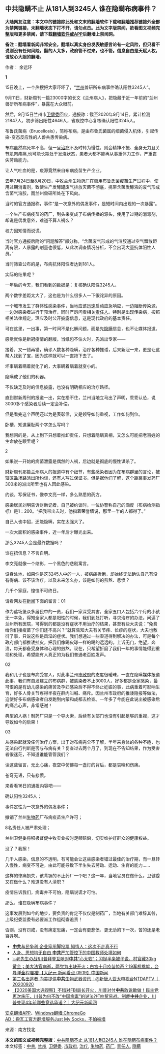 <h2>中共隐瞒不止 从181人到3245人 谁在隐瞒布病事件？</h2> <p class="notice"><b>大陆网友注意：本文中的链接除此处和文末的<a href="https://github.com/bannedbook/fanqiang" >翻墙</a>软件下载和<a href="https://github.com/killgcd/justmysocks/blob/master/README.md">翻墙推荐</a>链接外全部为禁网链接，未翻墙状态下打不开，请勿点击。此为文字版禁闻，欲看图文视频完整版和更多禁闻，请下载<a href="https://github.com/bannedbook/fanqiang">翻墙软件或APP</a>后翻墙上禁闻网。</p><p>备注：翻墙看新闻非常安全，翻墙以真实身份发表敏感言论有一定风险，但只看不说则没有任何风险，翻的人太多，政府管不过来，也不管。信息自由是天赋人权，请放心大胆的翻墙。</b></p>  <div class="entry"> <p>作者： 余远环</p> <p id="conimg"></p> <p><strong>1</strong></p> <p>15日晚上，一个热搜把大家吓坏了，“<a href="https://www.bannedbook.org/bnews/tag/%e5%85%b0%e5%b7%9e/" class="st_tag internal_tag" rel="tag" title="标签 兰州 下的日志">兰州</a>兽研所布病事件确认阳性3245人”。</p> <p>9月11日，财新周刊一篇23000字的长文《兰州病人》，把隐藏于近一年前的“兰州兽研所布病事件”，暴露在大众眼前。</p> <p>然后，9月15日兰州市<a href="https://www.bannedbook.org/bnews/tag/%E5%8D%AB%E5%81%A5%E5%A7%94/" class="st_tag internal_tag" rel="tag" title="标签 卫健委 下的日志">卫健委</a>回应，通报称：截至2020年9月14日，累计检测21847人，初步筛出阳性4646人，省疾控中心复核确认阳性3245人。</p> <p>布鲁氏菌病（Brucellosis），简称布病，是由布鲁氏菌属的细菌侵入机体，引起传染-变态反应性的人兽共患传染病。</p> <p>布病虽然病死率不高，但一旦<a href="https://www.bannedbook.org/bnews/tag/%e6%b2%bb%e7%96%97/" class="st_tag internal_tag" rel="tag" title="标签 治疗 下的日志">治疗</a>不及时转为慢性，则会精神不振、全身无力且关节肌肉疼痛,也可能长期处于发烧状态，患者大都不能再从事重体力工作，严重丧失劳动能力。</p> <p>让人气吐血的是，疫源竟然来自布病疫苗生产企业。</p> <p>去年7月24日至8月20日，中牧兰州生物<a href="https://www.bannedbook.org/bnews/tag/%E8%8D%AF%E5%8E%82/" class="st_tag internal_tag" rel="tag" title="标签 药厂 下的日志">药厂</a>在兽用布鲁氏菌疫苗生产过程中，使用过期消毒剂，致使生产发酵罐废气排放灭菌不彻底，携带含菌发酵液的废气形成含菌气溶胶，而兰州兽研所处在下风向。</p> <p>当时的官方通报称，事件“是一次意外的偶发事件，是短时间内出现的一次暴露”。</p> <p>一个生产布病疫苗的药厂，到头来变成了布病传播的源头，使用了过期的消毒剂，却说是偶发意外，难道不算人祸么？</p> <p>权力因知情而说谎。</p> <p>当时官方通报后附的“问题解答”部分称，“含菌废气形成的气溶胶通过空气飘散距离有限，人暴露的剂量也很低，从此次调查情况分析，不会出现大量抗体阳性人员。”</p> <p>当时筛查公布的是，布病抗体阳性者达到181人。</p> <p>实际的结果呢？</p> <p>一年后的今天，我们看到的数据是：复核确认阳性3245人。</p>  <p>两个数字差距太大了，这也是为什么很多人一下很诧异的原因。</p> <p>一个城市发生了群体性感染事件，当地应该迅速启动应急响应，一边阻断传染源，一边对感染者进行干预治疗，同时严厉问责相关<a href="https://www.bannedbook.org/bnews/tag/%E8%B4%A3%E4%BB%BB%E4%BA%BA/" class="st_tag internal_tag" rel="tag" title="标签 责任人 下的日志">责任人</a>。特别是出现传染病，按照相关法律规定，理应及时公开披露信息，这是现代政府的基本责任。</p> <p>可在这里，一出事，第一时间不是化解问题，而是先<a href="https://www.bannedbook.org/bnews/tag/%E9%9A%90%E7%9E%92/" class="st_tag internal_tag" rel="tag" title="标签 隐瞒 下的日志">隐瞒</a>信息，也不让媒体报道。</p> <p>感觉就像是新冠疫情的翻版，当纸包不住火时，先派出专家——</p> <p></p> <p>接着，又一错再错，确诊人数各种隐瞒，治疗各种推诿，后来新冠一来，更是让这帮人找到了宝，因为这样就可以一直拖下去了。</p> <p>坏事瞒着瞒着就化了的，大事瞒着瞒着就变小的。</p> <p>隐瞒成了他们的利器。</p> <p>不仅缺乏及时的信息披露，也没有明确相应的治疗路径。</p> <p>直到财新周刊的报道一出，实在捂不住，兰州当地立马出了声明，乖乖认怂，说3000多个感染者后续一定会补偿。</p> <p>但是看完这个声明还以为是表彰信，又是领导如何重视，工作如何到位。</p> <p>卧槽，知道廉耻两个字怎么写吗？</p> <p>我想问的是，从上到下只想着推卸责任，只想着隐瞒真相，又怎么可能把老百姓的生命放在眼里呢？</p> <p>2</p> <p>如果说一开始的病菌泄露是偶然的人祸，后边就是彻底的慢性谋杀了。</p> <p>财新周刊那篇兰州病人的报道中有个细节，有些感染者因为在布病群里的言论，被辖区盐场路派出所约谈，还有人写过保证书，但是据他们了解，这个距离事发药厂300米的派出所里也有人因此感染。</p> <p>约谈，写保证书，像李文亮一样，多么熟悉的药方。</p>  <p>感染居民刘明告诉财新记者，自己被约谈时，一位协警称自己的滴度（布病检测指标）是1：200。“把我带出去时，他指着荣誉墙说，那里一半的人都得了。”</p> <p>自己人也中招，还能隐瞒，实在太强大了。</p> <p>一次大面积的感染事件，近一年后才曝光出来。</p> <p>那么3245人会是最终数据吗？</p> <p>谁在捂信息？不言自明。</p> <p>李文亮就像一个缩影，一个黑色的悲剧寓言。</p> <p>设身处地，如果你是这3245人中的一人，被病痛折磨，却始终无法确认自己有没有得病、该不该治疗，以及未来怎么办，该是如何的煎熬、悲愤？</p> <p>几千个家庭，惶惶不可终日。</p> <p>请看网友在<span class='wp_keywordlink_affiliate'><a href="https://www.bannedbook.org/" title="新闻">新闻</a></span>下面的留言：01</p> <p>作为盐场堡众多居民中的一员，我们一家深受其害，全家五口人包括六个月的小孩无一幸免，得知全家人都是阳性的时候，我们到处打听，寻求治疗的办法，问遍了兰州所有医院，可得到的都是没有症状不用治疗的结果，甚至有些大夫说：“免费给你们接疫苗了你们还不高兴？”就算告知大夫有关节疼、长疹的症状，大夫也敷衍了事，只说这些是风湿的症状。我们想通过一些渠道得到解决的办法，可是每个政府部门都推诿扯皮，把我们像踢皮球一样的踢的远远的。上诉无门，绝望，奔溃，每天都备受身体和心理的煎熬。现在，只希望折磨了我们一年的事情能得到重视和处理，希望能有人真正的为我们普通老百姓发声。</p> <p></p> <p>02</p> <p>我和儿子也是布病受害人，对此事兰州<a href="https://www.bannedbook.org/bnews/tag/%E5%B8%82%E6%94%BF%E5%BA%9C/" class="st_tag internal_tag" rel="tag" title="标签 市政府 下的日志">市政府</a>的态度很暧昧，一直在隐瞒媒体报道此事，我们有自发建立的布病群，被感染者不止3000人，好多都是全家感染，最可恨的是有幼儿感染的痛苦及孕妇感染后不得不终止妊娠的事，此病重着可影响生育，好多人骨关节疼得半夜在群内叫喊、痛斥。因兰州市政府的推诿隐报等做法，迫使好多布病感染者自发跑到内蒙和成都去检查。一年多了今能在此说出被感染后的痛苦心声，非常感谢！</p> <p>典型的人祸！制药厂只是一个导火索，后续有关部门也没有引起足够的重视，这才导致如今的后果！</p> <p></p> <p>03</p> <p>从感染起就没任何治疗方案，出于对布病完全不了解，半年来身体的各种不适，也无法自行判断是否与布病有关？复查过去两个月了，到现在不告知结果，作为受害者很迷茫，不知道谁能管管我们？</p>  <p></p> <p>读这些留言，无比心痛，夜空中仿佛每一盏灯的背后，都是哀嚎和伤痛。</p> <p>苍穹无语，只有悲愤。</p> <p>来看看16日的通报内容吧——</p> <p>确认阳性3245人；</p> <p>事件定性为一次意外的偶发事件；</p> <p>撤销了兰州<a href="https://www.bannedbook.org/bnews/tag/%E7%94%9F%E7%89%A9%E8%8D%AF/" class="st_tag internal_tag" rel="tag" title="标签 生物药 下的日志">生物药</a>厂布病疫苗生产许可；</p> <p>8名责任人被严肃处理；</p> <p>兰州卫健委将积极督促中牧实业按时足额赔偿，切实维护好群众的健康权益。</p> <p>没了？我擦！</p> <p>几千人感染，信息的不透明，有可能会让这些感染者错过最佳的治疗期，而一旦转入慢性，病变不可逆，由此可能导致下半生失去劳动、运动、生育的能力……</p> <p>这样的惨痛损失，该背锅的不止药厂一个吧？这一年，当地官员在做什么，卫健委又在做什么？难道没有人渎职？</p> <p>疫情告诉我们，病毒并不可怕，隐瞒说谎才可怕。</p> <p>那么，谁在隐瞒布病事件？</p> <p>这事发展到如今的地步，要负责的肯定不仅仅是制药厂，当地有关部门难辞其咎，上级纪委监委有必要派工作组彻查追责！</p> <p>否则，没有罚戒，没有痛定思痛，一定会有更悲愤、更无助的下一次，苦的还是老百姓啊。</p> <ul class='op-related-articles' title='相关阅读'> <li><a href='https://www.bannedbook.org/bnews/cbnews/20200920/1399730.html' target='_blank'><b>中共</b>与民争利 企业家用脚投票 知情人：这次不走真不行</a></li> <li><a href='https://www.bannedbook.org/bnews/headline/20200920/1399727.html' target='_blank'>人身、思想均无自由 <b>中共</b>严加管控下的中国教师处境如何</a></li> <li><a href='https://www.bannedbook.org/bnews/bannedvideo/20200920/1399726.html' target='_blank'>💥老先生の战❗️川普拜登互呛对<b>中共</b>“心太软”；习抛半条被子说，村官藏30kg黄金；美大法官病逝，两党为出缺开火；白宫十月疫苗惊奇？19军机挑衅，台导弹全程瞄准!【大纪元 新闻看点 09.19】中国新闻</a></li> <li><a href='https://www.bannedbook.org/bnews/bannedvideo/20200920/1399723.html' target='_blank'>第二名出逃者 向美提供<b>中共</b>生物武器资讯｜@新唐人亚太电视台NTDAPTV ｜20200920</a></li> <li><a href='https://www.bannedbook.org/bnews/bannedvideo/20200920/1399711.html' target='_blank'>【2020美国大选观察】不惜对FBI局长开火，川普对付<b>中共</b>敢说敢做！民主党再次施压，川普为何不改“中国病毒”的说法?打响贸易战、制裁<b>中共</b>企业，川普兑现4年前哪些竞选承诺？｜大纪元新闻网</a></li> </ul> <p class="texttj"> <a href="https://github.com/bannedbook/fanqiang/wiki/%E7%A6%81%E9%97%BB%E7%BD%91%E5%AE%89%E5%8D%93%E7%BF%BB%E5%A2%99%E6%96%B0%E9%97%BBAPP" target="_blank">安卓翻墙APP</a>、<a href="https://github.com/bannedbook/fanqiang/wiki/Chrome%E4%B8%80%E9%94%AE%E7%BF%BB%E5%A2%99%E5%8C%85" target="_blank">Windows翻墙:ChromeGo</a><br/> <a href="https://github.com/killgcd/justmysocks/blob/master/README.md" target="_blank">AD：搬瓦工官方翻墙服务Just My Socks，不怕被墙</a> </p><p> 来源：南方找北 </p> <a name='sharetosocial'></a>         <div><b>本文的图文或视频完整版</b>：<a href='https://www.bannedbook.org/bnews/cbnews/20200920/1399729.html'>中共隐瞒不止 从181人到3245人 谁在隐瞒布病事件？</a></div>  </div><!--END ENTRY--> <div class="postfooter"> <div>本文标签：<a href="https://www.bannedbook.org/bnews/tag/%e4%b8%ad%e5%85%b1/" rel="tag">中共</a>, <a href="https://www.bannedbook.org/bnews/tag/%e5%85%b0%e5%b7%9e/" rel="tag">兰州</a>, <a href="https://www.bannedbook.org/bnews/tag/%E5%8D%AB%E5%81%A5%E5%A7%94/" rel="tag">卫健委</a>, <a href="https://www.bannedbook.org/bnews/tag/%E5%B8%82%E6%94%BF%E5%BA%9C/" rel="tag">市政府</a>, <a href="https://www.bannedbook.org/bnews/tag/%e6%b2%bb%e7%96%97/" rel="tag">治疗</a>, <a href="https://www.bannedbook.org/bnews/tag/%E7%94%9F%E7%89%A9%E8%8D%AF/" rel="tag">生物药</a>, <a href="https://www.bannedbook.org/bnews/tag/%E8%8D%AF%E5%8E%82/" rel="tag">药厂</a>, <a href="https://www.bannedbook.org/bnews/tag/%E8%B4%A3%E4%BB%BB%E4%BA%BA/" rel="tag">责任人</a>, <a href="https://www.bannedbook.org/bnews/tag/%E9%9A%90%E7%9E%92/" rel="tag">隐瞒</a></div>  </div><!--END POSTFOOTER--> 